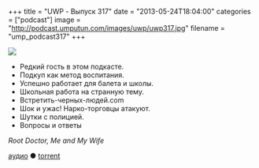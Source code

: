 +++
title = "UWP - Выпуск 317"
date = "2013-05-24T18:04:00"
categories = ["podcast"]
image = "http://podcast.umputun.com/images/uwp/uwp317.jpg"
filename = "ump_podcast317"
+++

![](https://podcast.umputun.com/images/uwp/uwp317.jpg)

- Редкий гость в этом подкасте.
- Подкуп как метод воспитания.
- Успешно работает для балета и школы.
- Школьная работа на странную тему.
- Встретить-черных-людей.com
- Шок и ужас! Нарко-торговцы атакуют.
- Шутки с полицией.
- Вопросы и ответы

_Root Doctor, Me and My Wife_

[аудио](https://podcast.umputun.com/media/ump_podcast317.mp3) ● [torrent](http://podcast.umputun.com/torrents/ump_podcast317.mp3.torrent)

<audio src="https://podcast.umputun.com/media/ump_podcast317.mp3" preload="none"></audio>